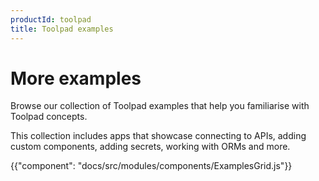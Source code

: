 ```yaml
---
productId: toolpad
title: Toolpad examples
---
```


# More examples

<p class="description">Browse our collection of Toolpad examples that help you familiarise with Toolpad concepts.</p>

<!-- #default-branch-switch -->

This collection includes apps that showcase connecting to APIs, adding custom components, adding secrets, working with ORMs and more.

{{"component": "docs/src/modules/components/ExamplesGrid.js"}}
